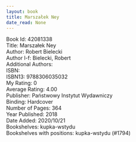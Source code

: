 ```yaml
---
layout: book
title: Marszałek Ney
date_read: None
---
```


Book Id: 42081338<br />
Title: Marszałek Ney<br />
Author: Robert Bielecki<br />
Author l-f: Bielecki, Robert<br />
Additional Authors: <br />
ISBN: <br />
ISBN13: 9788306035032<br />
My Rating: 0<br />
Average Rating: 4.00<br />
Publisher: Państwowy Instytut Wydawniczy<br />
Binding: Hardcover<br />
Number of Pages: 364<br />
Year Published: 2018<br />
Date Added: 2020/10/21<br />
Bookshelves: kupka-wstydu<br />
Bookshelves with positions: kupka-wstydu (#1794)<br />

